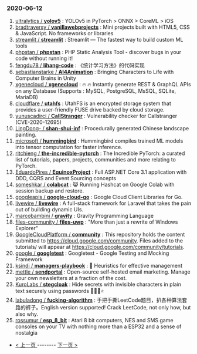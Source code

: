 ### 2020-06-12 
1. [
        ultralytics /
**yolov5**](https://github.com/ultralytics/yolov5) : YOLOv5 in PyTorch > ONNX > CoreML > iOS
1. [
        bradtraversy /
**vanillawebprojects**](https://github.com/bradtraversy/vanillawebprojects) : Mini projects built with HTML5, CSS & JavaScript. No frameworks or libraries
1. [
        streamlit /
**streamlit**](https://github.com/streamlit/streamlit) : Streamlit — The fastest way to build custom ML tools
1. [
        phpstan /
**phpstan**](https://github.com/phpstan/phpstan) : PHP Static Analysis Tool - discover bugs in your code without running it!
1. [
        fengdu78 /
**lihang-code**](https://github.com/fengdu78/lihang-code) : 《统计学习方法》的代码实现
1. [
        sebastianstarke /
**AI4Animation**](https://github.com/sebastianstarke/AI4Animation) : Bringing Characters to Life with Computer Brains in Unity
1. [
        xgenecloud /
**xgenecloud**](https://github.com/xgenecloud/xgenecloud) : 🔥 🔥 Instantly generate REST & GraphQL APIs on any Database (Supports : MySQL, PostgreSQL, MsSQL, SQLite, MariaDB)
1. [
        cloudflare /
**utahfs**](https://github.com/cloudflare/utahfs) : UtahFS is an encrypted storage system that provides a user-friendly FUSE drive backed by cloud storage.
1. [
        yunuscadirci /
**CallStranger**](https://github.com/yunuscadirci/CallStranger) : Vulnerability checker for Callstranger (CVE-2020-12695)
1. [
        LingDong- /
**shan-shui-inf**](https://github.com/LingDong-/shan-shui-inf) : Procedurally generated Chinese landscape painting.
1. [
        microsoft /
**hummingbird**](https://github.com/microsoft/hummingbird) : Hummingbird compiles trained ML models into tensor computation for faster inference.
1. [
        ritchieng /
**the-incredible-pytorch**](https://github.com/ritchieng/the-incredible-pytorch) : The Incredible PyTorch: a curated list of tutorials, papers, projects, communities and more relating to PyTorch.
1. [
        EduardoPires /
**EquinoxProject**](https://github.com/EduardoPires/EquinoxProject) : Full ASP.NET Core 3.1 application with DDD, CQRS and Event Sourcing concepts
1. [
        someshkar /
**colabcat**](https://github.com/someshkar/colabcat) : 😸 Running Hashcat on Google Colab with session backup and restore.
1. [
        googleapis /
**google-cloud-go**](https://github.com/googleapis/google-cloud-go) : Google Cloud Client Libraries for Go.
1. [
        livewire /
**livewire**](https://github.com/livewire/livewire) : A full-stack framework for Laravel that takes the pain out of building dynamic UIs.
1. [
        marcobambini /
**gravity**](https://github.com/marcobambini/gravity) : Gravity Programming Language
1. [
        files-community /
**files-uwp**](https://github.com/files-community/files-uwp) : "More than just a rewrite of Windows Explorer"
1. [
        GoogleCloudPlatform /
**community**](https://github.com/GoogleCloudPlatform/community) : This repository holds the content submitted to https://cloud.google.com/community. Files added to the tutorials/ will appear at https://cloud.google.com/community/tutorials.
1. [
        google /
**googletest**](https://github.com/google/googletest) : Googletest - Google Testing and Mocking Framework
1. [
        ksindi /
**managers-playbook**](https://github.com/ksindi/managers-playbook) : 📖 Heuristics for effective management
1. [
        mettle /
**sendportal**](https://github.com/mettle/sendportal) : Open-source self-hosted email marketing. Manage your own newsletters at a fraction of the cost.
1. [
        KuroLabs /
**stegcloak**](https://github.com/KuroLabs/stegcloak) : Hide secrets with invisible characters in plain text securely using passwords 🧙🏻‍♂️⭐
1. [
        labuladong /
**fucking-algorithm**](https://github.com/labuladong/fucking-algorithm) : 手把手撕LeetCode题目，扒各种算法套路的裤子。English version supported! Crack LeetCode, not only how, but also why.
1. [
        rossumur /
**esp_8_bit**](https://github.com/rossumur/esp_8_bit) : Atari 8 bit computers, NES and SMS game consoles on your TV with nothing more than a ESP32 and a sense of nostalgia 

- [ < 上一页 ](https://github.com/able8/github-trending-daily-record/blob/master/2020-06-11.md) -------- [ 下一页 > ](https://github.com/able8/github-trending-daily-record/blob/master/2020-06-13.md)